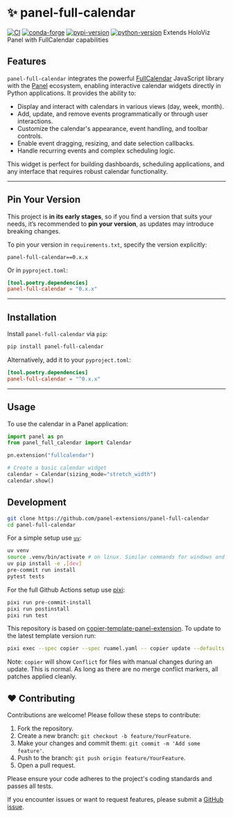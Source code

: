 # ✨ panel-full-calendar

[![CI](https://img.shields.io/github/actions/workflow/status/panel-extensions/panel-full-calendar/ci.yml?style=flat-square&branch=main)](https://github.com/panel-extensions/panel-full-calendar/actions/workflows/ci.yml)
[![conda-forge](https://img.shields.io/conda/vn/conda-forge/panel-full-calendar?logoColor=white&logo=conda-forge&style=flat-square)](https://prefix.dev/channels/conda-forge/packages/panel-full-calendar)
[![pypi-version](https://img.shields.io/pypi/v/panel-full-calendar.svg?logo=pypi&logoColor=white&style=flat-square)](https://pypi.org/project/panel-full-calendar)
[![python-version](https://img.shields.io/pypi/pyversions/panel-full-calendar?logoColor=white&logo=python&style=flat-square)](https://pypi.org/project/panel-full-calendar)
Extends HoloViz Panel with FullCalendar capabilities

## Features

`panel-full-calendar` integrates the powerful [FullCalendar](https://fullcalendar.io/) JavaScript library with the [Panel](https://panel.holoviz.org/) ecosystem, enabling interactive calendar widgets directly in Python applications. It provides the ability to:

- Display and interact with calendars in various views (day, week, month).
- Add, update, and remove events programmatically or through user interactions.
- Customize the calendar's appearance, event handling, and toolbar controls.
- Enable event dragging, resizing, and date selection callbacks.
- Handle recurring events and complex scheduling logic.

This widget is perfect for building dashboards, scheduling applications, and any interface that requires robust calendar functionality.

---

## Pin Your Version

This project is **in its early stages**, so if you find a version that suits your needs, it’s recommended to **pin your version**, as updates may introduce breaking changes.

To pin your version in `requirements.txt`, specify the version explicitly:

```text
panel-full-calendar==0.x.x
```

Or in `pyproject.toml`:

```toml
[tool.poetry.dependencies]
panel-full-calendar = "0.x.x"
```

---

## Installation

Install `panel-full-calendar` via `pip`:

```bash
pip install panel-full-calendar
```

Alternatively, add it to your `pyproject.toml`:

```toml
[tool.poetry.dependencies]
panel-full-calendar = "^0.x.x"
```

---

## Usage

To use the calendar in a Panel application:

```python
import panel as pn
from panel_full_calendar import Calendar

pn.extension("fullcalendar")

# Create a basic calendar widget
calendar = Calendar(sizing_mode="stretch_width")
calendar.show()
```

## Development

```bash
git clone https://github.com/panel-extensions/panel-full-calendar
cd panel-full-calendar
```

For a simple setup use [`uv`](https://docs.astral.sh/uv/):

```bash
uv venv
source .venv/bin/activate # on linux. Similar commands for windows and osx
uv pip install -e .[dev]
pre-commit run install
pytest tests
```

For the full Github Actions setup use [pixi](https://pixi.sh):

```bash
pixi run pre-commit-install
pixi run postinstall
pixi run test
```

This repository is based on [copier-template-panel-extension](https://github.com/panel-extensions/copier-template-panel-extension).
To update to the latest template version run:

```bash
pixi exec --spec copier --spec ruamel.yaml -- copier update --defaults --trust
```

Note: `copier` will show `Conflict` for files with manual changes during an update. This is normal. As long as there are no merge conflict markers, all patches applied cleanly.

## ❤️ Contributing

Contributions are welcome! Please follow these steps to contribute:

1. Fork the repository.
2. Create a new branch: `git checkout -b feature/YourFeature`.
3. Make your changes and commit them: `git commit -m 'Add some feature'`.
4. Push to the branch: `git push origin feature/YourFeature`.
5. Open a pull request.

Please ensure your code adheres to the project's coding standards and passes all tests.

If you encounter issues or want to request features, please submit a [GitHub issue](https://github.com/panel-extensions/panel-full-calendar/issues/new/choose).
